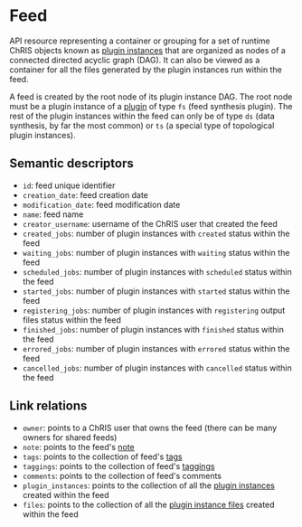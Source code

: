 # Feed

API resource representing a container or grouping for a set of runtime ChRIS objects 
known as [plugin instances](plugininstance.md) that are organized as nodes of a 
connected directed acyclic graph (DAG). It can also be viewed as a container for all the 
files generated by the plugin instances run within the feed.

A feed is created by the root node of its plugin instance DAG. The root node must be a 
plugin instance of a [plugin](plugin.md) of type `fs` (feed synthesis plugin). 
The rest of the plugin instances within the feed can only be of type `ds` (data 
synthesis, by far the most common) or `ts` (a special type of topological plugin instances).


## Semantic descriptors

* `id`: feed unique identifier
* `creation_date`: feed creation date
* `modification_date`: feed modification date
* `name`: feed name
* `creator_username`: username of the ChRIS user that created the feed
* `created_jobs`: number of plugin instances with `created` status within the feed
* `waiting_jobs`: number of plugin instances with `waiting` status within the feed
* `scheduled_jobs`: number of plugin instances with `scheduled` status within the feed
* `started_jobs`: number of plugin instances with `started` status within the feed
* `registering_jobs`: number of plugin instances with `registering` output files status 
  within the feed
* `finished_jobs`: number of plugin instances with `finished` status within the feed
* `errored_jobs`: number of plugin instances with `errored` status within the feed
* `cancelled_jobs`: number of plugin instances with `cancelled` status within the feed


## Link relations

* `owner`: points to a ChRIS user that owns the feed (there can be many owners for 
  shared feeds)
* `note`: points to the feed's [note](note.md)
* `tags`: points to the collection of feed's [tags](tag.md)
* `taggings`: points to the collection of feed's [taggings](tagging.md)
* `comments`: points to the collection of feed's comments
* `plugin_instances`: points to the collection of all the 
[plugin instances](plugininstance.md) created within the feed 
* `files`: points to the collection of all the 
[plugin instance files](plugininstancefile.md) created within the feed

